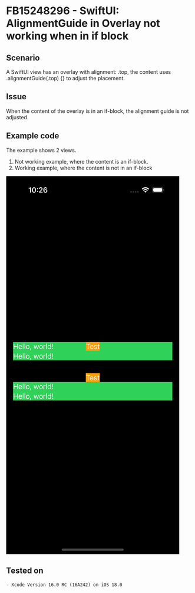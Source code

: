# FB15248296 - SwiftUI: AlignmentGuide in Overlay not working when in if block 

## Scenario

A SwiftUI view has an overlay with alignment: .top, the content uses .alignmentGuide(.top) {} to adjust the placement. 


## Issue

When the content of the overlay is in an if-block, the alignment guide is not adjusted.

	
## Example code

The example shows 2 views.

1. Not working example, where the content is an if-block.
2. Working example, where the content is not in an if-block

![screenshot](./screenshot.png)  


## Tested on

	- Xcode Version 16.0 RC (16A242) on iOS 18.0

